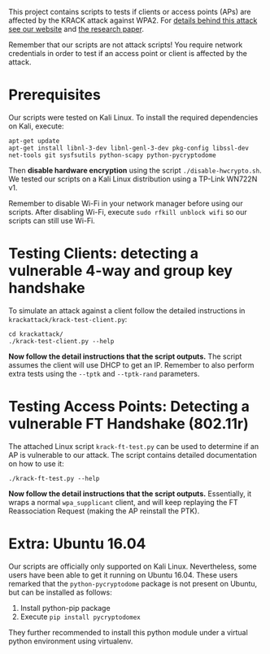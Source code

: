 This project contains scripts to tests if clients or access points (APs) are affected by the KRACK attack against WPA2. For [details behind this attack see our website](https://www.krackattacks.com) and [the research paper](https://papers.mathyvanhoef.com/ccs2017.pdf).

Remember that our scripts are not attack scripts! You require network credentials in order to test if an access point or client is affected by the attack.


# Prerequisites

Our scripts were tested on Kali Linux. To install the required dependencies on Kali, execute:

	apt-get update
	apt-get install libnl-3-dev libnl-genl-3-dev pkg-config libssl-dev net-tools git sysfsutils python-scapy python-pycryptodome

Then **disable hardware encryption** using the script `./disable-hwcrypto.sh`. We tested our scripts on a Kali Linux distribution using a TP-Link WN722N v1.

Remember to disable Wi-Fi in your network manager before using our scripts. After disabling Wi-Fi, execute `sudo rfkill unblock wifi` so our scripts can still use Wi-Fi.


# Testing Clients: detecting a vulnerable 4-way and group key handshake

To simulate an attack against a client follow the detailed instructions in `krackattack/krack-test-client.py`:

	cd krackattack/
	./krack-test-client.py --help

**Now follow the detail instructions that the script outputs.**
The script assumes the client will use DHCP to get an IP.
Remember to also perform extra tests using the `--tptk` and `--tptk-rand` parameters.

# Testing Access Points: Detecting a vulnerable FT Handshake (802.11r)

The attached Linux script `krack-ft-test.py` can be used to determine if an AP is vulnerable to our attack. The script contains detailed documentation on how to use it:

	./krack-ft-test.py --help

**Now follow the detail instructions that the script outputs.**
Essentially, it wraps a normal `wpa_supplicant` client, and will keep replaying the FT Reassociation Request (making the AP reinstall the PTK).


# Extra: Ubuntu 16.04

Our scripts are officially only supported on Kali Linux. Nevertheless, some users have been able to get it running on Ubuntu 16.04. These users remarked that the `python-pycryptodome` package is not present on Ubuntu, but can be installed as follows:

1. Install python-pip package
2. Execute `pip install pycryptodomex`

They further recommended to install this python module under a virtual python environment using virtualenv.
